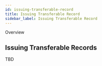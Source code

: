 ```yaml
---
id: issuing-transferable-record
title: Issuing Transferable Record
sidebar_label: Issuing Transferable Record
---
```


Overview

## Issuing Transferable Records

TBD
